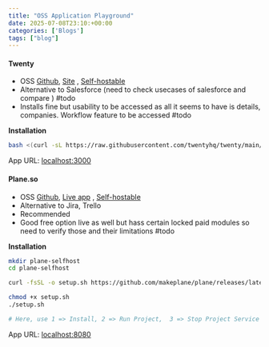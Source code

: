 ```yaml
---
title: "OSS Application Playground"
date: 2025-07-08T23:10:+00:00
categories: ['Blogs']
tags: ["blog"] 
---
```


#### Twenty
- OSS [Github](https://github.com/twentyhq/twenty), [Site](https://app.twenty.com) , [Self-hostable](https://twenty.com/developers/section/self-hosting)
- Alternative to Salesforce (need to check usecases of salesforce and compare ) #todo
- Installs fine but usability to be accessed as all it seems to have is details, companies. Workflow feature to be accessed #todo

**Installation**
``` sh
bash <(curl -sL https://raw.githubusercontent.com/twentyhq/twenty/main/packages/twenty-docker/scripts/install.sh)
```

App URL: [localhost:3000](https://localhost:3000)

#### Plane.so
- OSS [Github](https://github.com/makeplane/plane), [Live app](https://app.plane.so/) , [Self-hostable](https://developers.plane.so/self-hosting/overview)
- Alternative to Jira, Trello
- Recommended 
- Good free option live as well but hass certain locked paid modules so need to verify those and their limitations #todo 
  
**Installation**
```sh
mkdir plane-selfhost
cd plane-selfhost

curl -fsSL -o setup.sh https://github.com/makeplane/plane/releases/latest/download/setup.sh

chmod +x setup.sh
./setup.sh

# Here, use 1 => Install, 2 => Run Project,  3 => Stop Project Service
```

App URL: [localhost:8080](http://localhost:8080)